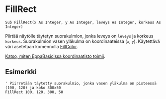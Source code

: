 <!--graphics-->
FillRect
========

```eppabasic
Sub FillRect(x As Integer, y As Integer, leveys As Integer, korkeus As Integer)
```

Piirtää näytölle täytetyn suorakulmion, jonka leveys on `leveys` ja korkeus `korkeus`.
Suorakulmion vasen yläkulma on koordinaateissa (`x`, `y`).
Käytettävä väri asetetaan komennolla [FillColor](manual:fillcolor).

[Katso, miten EppaBasicissa koordinaatisto toimii](manual:/coordinates).

Esimerkki
----------
```eppabasic
' Piirretään täytetty suorakulmio, jonka vasen yläkulma on pisteessä (100, 120) ja koko 300x50
FillRect 100, 120, 300, 50
```
